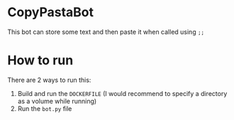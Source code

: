 # CopyPastaBot
This bot can store some text and then paste it when called using `;;`

# How to run
There are 2 ways to run this:
1. Build and run the `DOCKERFILE` (I would recommend to specify a directory as a volume while running)
2. Run the `bot.py` file

